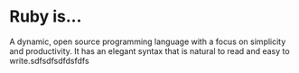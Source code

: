 # Ruby is...

A dynamic, open source programming language with a focus on simplicity and productivity. It has an elegant syntax that is natural to read and easy to write.sdfsdfsdfdsfdfs